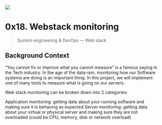 ![](https://s3.amazonaws.com/intranet-projects-files/holbertonschool-sysadmin_devops/281/hb3pAsO.png)

# 0x18. Webstack monitoring

>  System engineering & DevOps ― Web stack

## Background Context
“You cannot fix or improve what you cannot measure” is a famous saying in the Tech industry. In the age of the data-ism, monitoring how our Software systems are doing is an important thing. In this project, we will implement one of many tools to measure what is going on our servers.

Web stack monitoring can be broken down into 2 categories:

Application monitoring: getting data about your running software and making sure it is behaving as expected
Server monitoring: getting data about your virtual or physical server and making sure they are not overloaded (could be CPU, memory, disk or network overload)
